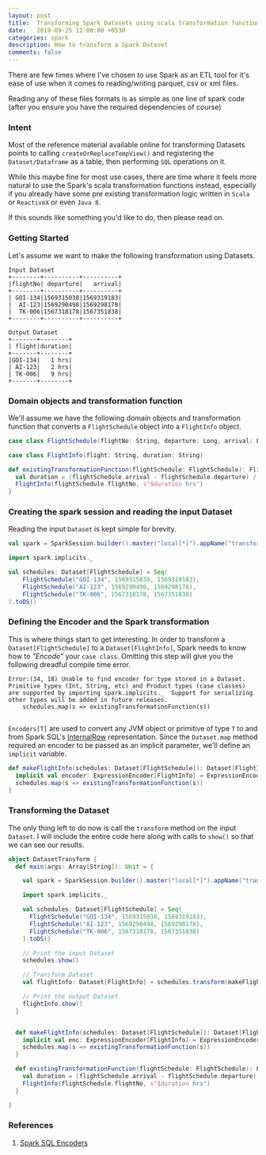 ```yaml
---
layout: post
title:  Transforming Spark Datasets using scala transformation functions
date:   2019-09-25 12:00:00 +0530
categories: spark
description: How to transform a Spark Dataset
comments: false
--- 
```


There are few times where I've chosen to use Spark as an ETL tool for it's ease of use when it comes to reading/writing parquet, csv or xml files.

Reading any of these files formats is as simple as one line of spark code (after you ensure you have the required dependencies of course)

### Intent
Most of the reference material available online for transforming Datasets points to calling `createOrReplaceTempView()` and registering the `Dataset/Dataframe` as a table, then performing `SQL` operations on it. 

While this maybe fine for most use cases, there are time where it feels more natural to use the Spark's scala transformation functions instead, especially if you already have some pre existing transformation logic written in `Scala` or `ReactiveX` or even `Java 8`.

If this sounds like something you'd like to do, then please read on.

### Getting Started
Let's assume we want to make the following transformation using Datasets.

```
Input Dataset
+--------+----------+----------+
|flightNo| departure|   arrival|
+--------+----------+----------+
| GOI-134|1569315038|1569319183|
|  AI-123|1569290498|1569298178|
|  TK-006|1567318178|1567351838|
+--------+----------+----------+

Output Dataset
+-------+--------+
| flight|duration|
+-------+--------+
|GOI-134|   1 hrs|
| AI-123|   2 hrs|
| TK-006|   9 hrs|
+-------+--------+
```
### Domain objects and transformation function
We'll assume we have the following domain objects and transformation function that converts a `FlightSchedule` object into a `FlightInfo` object.

```scala
case class FlightSchedule(flightNo: String, departure: Long, arrival: Long)

case class FlightInfo(flight: String, duration: String)
```

```scala
def existingTransformationFunction(flightSchedule: FlightSchedule): FlightInfo = {
  val duration = (flightSchedule.arrival - flightSchedule.departure) / 60 / 60
  FlightInfo(flightSchedule.flightNo, s"$duration hrs")
}

```

### Creating the spark session and reading the input Dataset
Reading the input `Dataset` is kept simple for brevity.

```scala
val spark = SparkSession.builder().master("local[*]").appName("transform").getOrCreate()

import spark.implicits._

val schedules: Dataset[FlightSchedule] = Seq(
    FlightSchedule("GOI-134", 1569315038, 1569319183),
    FlightSchedule("AI-123", 1569290498, 1569298178),
    FlightSchedule("TK-006", 1567318178, 1567351838)
).toDS()

```

### Defining the Encoder and the Spark transformation
This is where things start to get interesting. In order to transform a `Dataset[FlightSchedule]` to a `Dataset[FlightInfo]`,
Spark needs to know how to _"Encode"_ your `case class`. Omitting this step will give you the following dreadful compile time error.
```
Error:(34, 18) Unable to find encoder for type stored in a Dataset.  Primitive types (Int, String, etc) and Product types (case classes) are supported by importing spark.implicits._  Support for serializing other types will be added in future releases.
    schedules.map(s => existingTransformationFunction(s))
    
```
`Encoders[T]` are used to convert any JVM object or primitive of type `T` to and from Spark SQL's [InternalRow][internal-row] representation.
Since the `Dataset.map` method required an encoder to be passed as an implicit parameter, we'll define an `implicit` variable.

```scala
def makeFlightInfo(schedules: Dataset[FlightSchedule]): Dataset[FlightInfo] = {
  implicit val encoder: ExpressionEncoder[FlightInfo] = ExpressionEncoder[FlightInfo]
  schedules.map(s => existingTransformationFunction(s))
}
```

### Transforming the Dataset
The only thing left to do now is call the `transform` method on the input `Dataset`. I will include the entire code here along with calls to `show()` so that we can see our results.

```scala
object DatasetTransform {
  def main(args: Array[String]): Unit = {

    val spark = SparkSession.builder().master("local[*]").appName("transform").getOrCreate()

    import spark.implicits._

    val schedules: Dataset[FlightSchedule] = Seq(
      FlightSchedule("GOI-134", 1569315038, 1569319183),
      FlightSchedule("AI-123", 1569290498, 1569298178),
      FlightSchedule("TK-006", 1567318178, 1567351838)
    ).toDS()

    // Print the input Dataset
    schedules.show()

    // Transform Dataset
    val flightInfo: Dataset[FlightInfo] = schedules.transform(makeFlightInfo)

    // Print the output Dataset
    flightInfo.show()
  }


  def makeFlightInfo(schedules: Dataset[FlightSchedule]): Dataset[FlightInfo] = {
    implicit val enc: ExpressionEncoder[FlightInfo] = ExpressionEncoder[FlightInfo]
    schedules.map(s => existingTransformationFunction(s))
  }

  def existingTransformationFunction(flightSchedule: FlightSchedule): FlightInfo = {
    val duration = (flightSchedule.arrival - flightSchedule.departure) / 60 / 60
    FlightInfo(flightSchedule.flightNo, s"$duration hrs")
  }

}
```



### References
1. [Spark SQL Encoders][spark-sql-encoder]

[spark-sql-encoder]: https://jaceklaskowski.gitbooks.io/mastering-spark-sql/spark-sql-Encoder.html
[internal-row]:https://jaceklaskowski.gitbooks.io/mastering-spark-sql/spark-sql-InternalRow.html